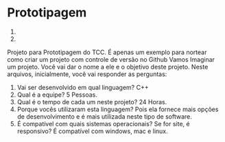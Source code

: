 # Prototipagem
1)

2)

Projeto para Prototipagem do TCC. É apenas um exemplo para nortear como criar um projeto com controle de versão no Github
Vamos Imaginar um projeto. Você vai dar o nome a ele e o objetivo deste projeto.
Neste arquivos, inicialmente, você vai responder as perguntas:
1) Vai ser desenvolvido em qual linguagem?
C++
2) Qual é a equipe? 
5 Pessoas.
3) Qual é o tempo de cada um neste projeto? 
24 Horas.
4) Porque vocês utilizaram esta linguagem? 
Pois ela fornece mais opções de desenvolvimento e é mais utilizada neste tipo de software.
5) É compatível com quais sistemas operacionais? Se for site, é responsivo? 
É compatível com windows, mac e linux.
